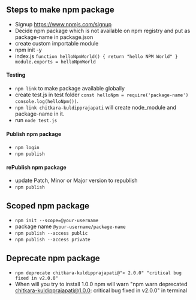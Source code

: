 ## Steps to make npm package
* Signup https://www.npmjs.com/signup
* Decide npm package which is not available on npm registry and put as package-name in package.json 
* create custom importable module
* npm init -y
* index.js
`function helloNpmWorld() {
  return "hello NPM World"
}
module.exports = helloNpmWorld`
#### Testing
* `npm link` to make package available globally
* create test.js in test folder `const helloNpm = require('package-name')
console.log(helloNpm())`.
* `npm link chitkara-kuldipprajapati` will create node_module and package-name in it.
* run `node test.js`

#### Publish npm package
* `npm login`
* `npm publish`

#### rePublish npm package 
* update Patch, Minor or Major version to republish
*  `npm publish`

## Scoped npm package
* `npm init --scope=@your-username`
* package name `@your-username/package-name`
* `npm publish --access public`
* `npm publish --access private`

## Deprecate npm package
* `npm deprecate chitkara-kuldipprajapati@"< 2.0.0" "critical bug fixed in v2.0.0"`
* When will you try to install 1.0.0 npm will warn "npm warn deprecated chitkara-kuldipprajapati@1.0.0: critical bug fixed in v2.0.0" in terminal


